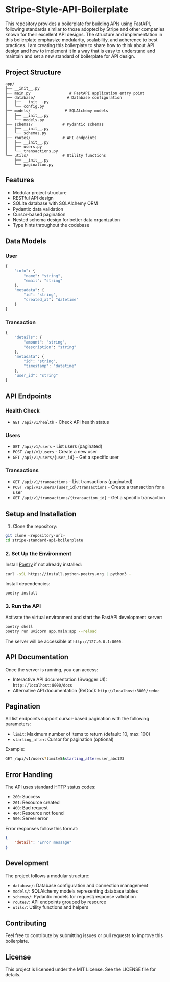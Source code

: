# Stripe-Style-API-Boilerplate

This repository provides a boilerplate for building APIs using FastAPI, following standards similar to those adopted by Stripe and other companies known for their excellent API designs. The structure and implementation in this boilerplate emphasize modularity, scalability, and adherence to best practices.
I am creating this boilerplate to share how to think about API design and how to implement it in a way that is easy to understand and maintain and set a new standard of boilerplate for API design.

## Project Structure

```
app/
├── __init__.py
├── main.py                 # FastAPI application entry point
├── database/              # Database configuration
│   ├── __init__.py
│   └── config.py
├── models/               # SQLAlchemy models
│   ├── __init__.py
│   └── models.py
├── schemas/             # Pydantic schemas
│   ├── __init__.py
│   └── schemas.py
├── routes/              # API endpoints
│   ├── __init__.py
│   ├── users.py
│   └── transactions.py
└── utils/               # Utility functions
    ├── __init__.py
    └── pagination.py
```

## Features

- Modular project structure
- RESTful API design
- SQLite database with SQLAlchemy ORM
- Pydantic data validation
- Cursor-based pagination
- Nested schema design for better data organization
- Type hints throughout the codebase

## Data Models

### User
```python
{
    "info": {
        "name": "string",
        "email": "string"
    },
    "metadata": {
        "id": "string",
        "created_at": "datetime"
    }
}
```

### Transaction
```python
{
    "details": {
        "amount": "string",
        "description": "string"
    },
    "metadata": {
        "id": "string",
        "timestamp": "datetime"
    },
    "user_id": "string"
}
```

## API Endpoints

### Health Check
- `GET /api/v1/health` - Check API health status

### Users
- `GET /api/v1/users` - List users (paginated)
- `POST /api/v1/users` - Create a new user
- `GET /api/v1/users/{user_id}` - Get a specific user

### Transactions
- `GET /api/v1/transactions` - List transactions (paginated)
- `POST /api/v1/users/{user_id}/transactions` - Create a transaction for a user
- `GET /api/v1/transactions/{transaction_id}` - Get a specific transaction

## Setup and Installation

1. Clone the repository:
```bash
git clone <repository-url>
cd stripe-standard-api-boilerplate
```

### 2. Set Up the Environment

Install [Poetry](https://python-poetry.org/) if not already installed:
```bash
curl -sSL https://install.python-poetry.org | python3 -
```

Install dependencies:
```bash
poetry install
```

### 3. Run the API

Activate the virtual environment and start the FastAPI development server:
```bash
poetry shell
poetry run uvicorn app.main:app --reload
```

The server will be accessible at `http://127.0.0.1:8000`.

## API Documentation

Once the server is running, you can access:
- Interactive API documentation (Swagger UI): `http://localhost:8000/docs`
- Alternative API documentation (ReDoc): `http://localhost:8000/redoc`

## Pagination

All list endpoints support cursor-based pagination with the following parameters:
- `limit`: Maximum number of items to return (default: 10, max: 100)
- `starting_after`: Cursor for pagination (optional)

Example:
```bash
GET /api/v1/users?limit=5&starting_after=user_abc123
```

## Error Handling

The API uses standard HTTP status codes:
- `200`: Success
- `201`: Resource created
- `400`: Bad request
- `404`: Resource not found
- `500`: Server error

Error responses follow this format:
```json
{
    "detail": "Error message"
}
```

## Development

The project follows a modular structure:
- `database/`: Database configuration and connection management
- `models/`: SQLAlchemy models representing database tables
- `schemas/`: Pydantic models for request/response validation
- `routes/`: API endpoints grouped by resource
- `utils/`: Utility functions and helpers

## Contributing
Feel free to contribute by submitting issues or pull requests to improve this boilerplate.

## License
This project is licensed under the MIT License. See the LICENSE file for details.

